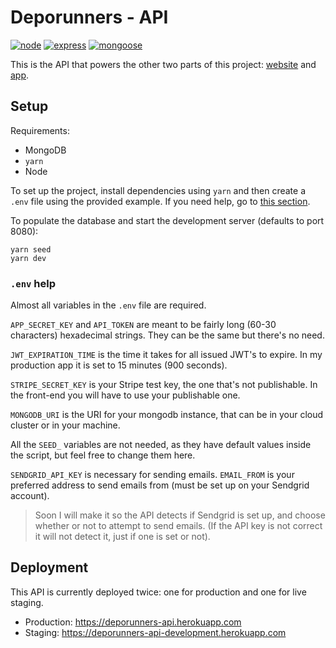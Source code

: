 # Deporunners - API

[![node](https://img.shields.io/badge/Node.js-v.14.X-brightgreen)](https://nodejs.org)
[![express](https://img.shields.io/badge/Express-v.4.17.X-brightgreen)](https://expressjs.com/)
[![mongoose](https://img.shields.io/badge/Mongoose-v.5.9.X-brightgreen)](https://mongoosejs.com/)

This is the API that powers the other two parts of this project: [website][web] and [app][app].

## Setup

Requirements:

- MongoDB
- `yarn`
- Node

To set up the project, install dependencies using `yarn` and then create a `.env` file using the provided example. If you need help, go to [this section](#env-help).

To populate the database and start the development server (defaults to port 8080):

```
yarn seed
yarn dev
```

### `.env` help

Almost all variables in the `.env` file are required.

`APP_SECRET_KEY` and `API_TOKEN` are meant to be fairly long (60-30 characters) hexadecimal strings. They can be the same but there's no need.

`JWT_EXPIRATION_TIME` is the time it takes for all issued JWT's to expire. In my production app it is set to 15 minutes (900 seconds).

`STRIPE_SECRET_KEY` is your Stripe test key, the one that's not publishable. In the front-end you will have to use your publishable one.

`MONGODB_URI` is the URI for your mongodb instance, that can be in your cloud cluster or in your machine.

All the `SEED_` variables are not needed, as they have default values inside the script, but feel free to change them here.

`SENDGRID_API_KEY` is necessary for sending emails. `EMAIL_FROM` is your preferred address to send emails from (must be set up on your Sendgrid account).

> Soon I will make it so the API detects if Sendgrid is set up, and choose whether or not to attempt to send emails. (If the API key is not correct it will not detect it, just if one is set or not).

## Deployment

This API is currently deployed twice: one for production and one for live staging.

- Production: https://deporunners-api.herokuapp.com
- Staging: https://deporunners-api-development.herokuapp.com

[web]: https://github.com/marcmarina/gestor.deporunners.cat
[app]: https://github.com/marcmarina/Deporunners
